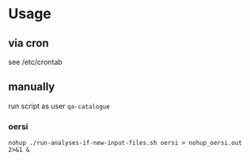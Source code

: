 # Usage

## via cron

see /etc/crontab

## manually

run script as user `qa-catalogue`

### oersi

`nohup ./run-analyses-if-new-input-files.sh oersi > nohup_oersi.out 2>&1 &`
